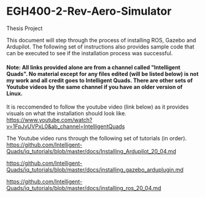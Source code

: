 # EGH400-2-Rev-Aero-Simulator
Thesis Project

This document will step through the process of installing ROS, Gazebo and Ardupilot. 
The following set of instructions also provides sample code that can be executed to see if the installation process was successful. 

#### Note: All links provided alone are from a channel called "Intelligent Quads". No material except for any files edited (will be listed below) is not my work and all credit goes to Intelligent Quads. There are other sets of Youtube videos by the same channel if you have an older version of Linux.

It is reccomended to follow the youtube video (link below) as it provides visuals on what the installation should look like.                       
https://www.youtube.com/watch?v=1FpJvUVPxL0&ab_channel=IntelligentQuads

The Youtube video runs through the following set of tutorials (in order). 
https://github.com/Intelligent-Quads/iq_tutorials/blob/master/docs/Installing_Ardupilot_20_04.md

https://github.com/Intelligent-Quads/iq_tutorials/blob/master/docs/installing_gazebo_arduplugin.md

https://github.com/Intelligent-Quads/iq_tutorials/blob/master/docs/installing_ros_20_04.md
